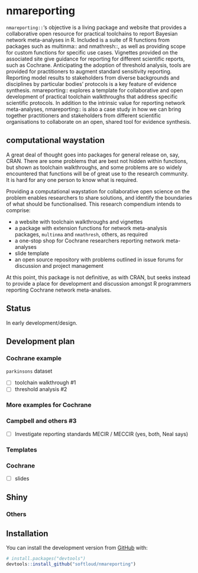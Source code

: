 
<!-- README.md is generated from README.Rmd. Please edit that file -->

# nmareporting

<!-- badges: start -->

<!-- badges: end -->

`nmareporting::`‘s objective is a living package and website that
provides a collaborative open resource for practical toolchains to
report Bayesian network meta-analyses in R. Included is a suite of R
functions from packages such as multinma:: and nmathresh::, as well as
providing scope for custom functions for specific use cases. Vignettes
provided on the associated site give guidance for reporting for
different scientific reports, such as Cochrane. Anticipating the
adoption of threshold analysis, tools are provided for practitioners to
augment standard sensitivity reporting. Reporting model results to
stakeholders from diverse backgrounds and disciplines by particular
bodies’ protocols is a key feature of evidence synthesis. nmareporting::
explores a template for collaborative and open development of practical
toolchain walkthroughs that address specific scientific protocols. In
addition to the intrinsic value for reporting network meta-analyses,
nmareporting:: is also a case study in how we can bring together
practitioners and stakeholders from different scientific organisations
to collaborate on an open, shared tool for evidence synthesis.

## computational waystation

A great deal of thought goes into packages for general release on, say,
CRAN. There are some problems that are best not hidden within functions,
but shown as toolchain walkthroughs, and some problems are so widely
encountered that functions will be of great use to the research
community. It is hard for any one person to know what is required.

Providing a computational waystation for collaborative open science on
the problem enables researchers to share solutions, and identify the
boundaries of what should be functionalised. This research compendium
intends to comprise:

  - a website with toolchain walkthroughs and vignettes
  - a package with extension functions for network meta-analysis
    packages, `multinma` and `nmathresh`, others, as required
  - a one-stop shop for Cochrane researchers reporting network
    meta-analyses
  - slide template
  - an open source repository with problems outlined in issue forums for
    discussion and project management

At this point, this package is not definitive, as with CRAN, but seeks
instead to provide a place for development and discussion amongst R
programmers reporting Cochrane network meta-analses.

## Status

In early development/design.

## Development plan

### Cochrane example

`parkinsons` dataset

  - [ ] toolchain walkthrough \#1
  - [ ] threshold analysis \#2

### More examples for Cochrane

### Campbell and others \#3

  - [ ] Investigate reporting standards MECIR / MECCIR (yes, both, Neal
    says)

### Templates

### Cochrane

  - [ ] slides

## Shiny

### Others

## Installation

<!-- You can install  -->

<!-- the released version of nmareporting from [CRAN](https://CRAN.R-project.org) with: -->

<!-- ``` r -->

<!-- install.packages("nmareporting") -->

<!-- ``` -->

<!-- And  -->

You can install the development version from
[GitHub](https://github.com/) with:

``` r
# install.packages("devtools")
devtools::install_github("softloud/nmareporting")
```
